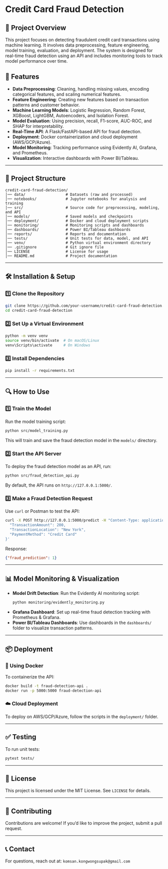 # Credit Card Fraud Detection

## 📌 Project Overview
This project focuses on detecting fraudulent credit card transactions using machine learning. It involves data preprocessing, feature engineering, model training, evaluation, and deployment. The system is designed for real-time fraud detection using an API and includes monitoring tools to track model performance over time.

## 🚀 Features
- **Data Preprocessing**: Cleaning, handling missing values, encoding categorical features, and scaling numerical features.
- **Feature Engineering**: Creating new features based on transaction patterns and customer behavior.
- **Machine Learning Models**: Logistic Regression, Random Forest, XGBoost, LightGBM, Autoencoders, and Isolation Forest.
- **Model Evaluation**: Using precision, recall, F1-score, AUC-ROC, and SHAP for interpretability.
- **Real-Time API**: A Flask/FastAPI-based API for fraud detection.
- **Deployment**: Docker containerization and cloud deployment (AWS/GCP/Azure).
- **Model Monitoring**: Tracking performance using Evidently AI, Grafana, and Prometheus.
- **Visualization**: Interactive dashboards with Power BI/Tableau.

---

## 📂 Project Structure
```
credit-card-fraud-detection/
│── data/                  # Datasets (raw and processed)
│── notebooks/             # Jupyter notebooks for analysis and training
│── src/                   # Source code for preprocessing, modeling, and API
│── models/                # Saved models and checkpoints
│── deployment/            # Docker and cloud deployment scripts
│── monitoring/            # Monitoring scripts and dashboards
│── dashboards/            # Power BI/Tableau dashboards
│── reports/               # Reports and documentation
│── tests/                 # Unit tests for data, model, and API
│── venv/                  # Python virtual environment directory
│── .gitignore             # Git ignore file
│── LICENSE                # License for usage
│── README.md              # Project documentation
```

---

## 🛠️ Installation & Setup
### 1️⃣ Clone the Repository
```sh
git clone https://github.com/your-username/credit-card-fraud-detection.git
cd credit-card-fraud-detection
```

### 2️⃣ Set Up a Virtual Environment
```sh
python -m venv venv
source venv/bin/activate  # On macOS/Linux
venv\Scripts\activate     # On Windows
```

### 3️⃣ Install Dependencies
```sh
pip install -r requirements.txt
```

---

## 🔍 How to Use
### 1️⃣ Train the Model
Run the model training script:
```sh
python src/model_training.py
```
This will train and save the fraud detection model in the `models/` directory.

### 2️⃣ Start the API Server
To deploy the fraud detection model as an API, run:
```sh
python src/fraud_detection_api.py
```
By default, the API runs on `http://127.0.0.1:5000/`.

### 3️⃣ Make a Fraud Detection Request
Use `curl` or Postman to test the API:
```sh
curl -X POST http://127.0.0.1:5000/predict -H "Content-Type: application/json" -d '{
  "TransactionAmount": 200,
  "TransactionLocation": "New York",
  "PaymentMethod": "Credit Card"
}'
```
Response:
```json
{"fraud_prediction": 1}
```

---

## 📊 Model Monitoring & Visualization
- **Model Drift Detection**: Run the Evidently AI monitoring script:
  ```sh
  python monitoring/evidently_monitoring.py
  ```
- **Grafana Dashboard**: Set up real-time fraud detection tracking with Prometheus & Grafana.
- **Power BI/Tableau Dashboards**: Use dashboards in the `dashboards/` folder to visualize transaction patterns.

---

## 📦 Deployment
### 🚀 Using Docker
To containerize the API:
```sh
docker build -t fraud-detection-api .
docker run -p 5000:5000 fraud-detection-api
```

### ☁️ Cloud Deployment
To deploy on AWS/GCP/Azure, follow the scripts in the `deployment/` folder.

---

## ✅ Testing
To run unit tests:
```sh
pytest tests/
```

---

## 📝 License
This project is licensed under the MIT License. See `LICENSE` for details.

---

## 🤝 Contributing
Contributions are welcome! If you’d like to improve the project, submit a pull request.

---

## 📞 Contact
For questions, reach out at: `komsan.kongwongsupak@gmail.com`

